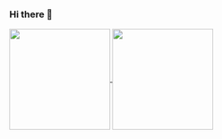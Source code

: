 ### Hi there 👋

<!--
**WATA-Haru/WATA-Haru** is a ✨ _special_ ✨ repository because its `README.md` (this file) appears on your GitHub profile.

Here are some ideas to get you started:

- 🔭 I’m currently working on ...
- 🌱 I’m currently learning ...
- 👯 I’m looking to collaborate on ...
- 🤔 I’m looking for help with ...
- 💬 Ask me about ...
- 📫 How to reach me: ...
- 😄 Pronouns: ...
- ⚡ Fun fact: ...
-->

<!-- public: https://github-readme-stats.vercel.app/ -->
<!-- private: https://github-readme-stats-51kh.vercel.app -->
<!--
exclude: Jupitor Notebook repository(ComparePadTextLogoToCropLogo)

![Anurag's GitHub stats](https://github-readme-stats-51kh.vercel.app/api?username=WATA-Haru&count_private=true)
![Top Langs](https://github-readme-stats-51kh.vercel.app/api/top-langs/?username=WATA-Haru&exclude_repo=ComparePadTextLogoToCropLogo)
-->

<a href="https://github.com/anuraghazra/github-readme-stats">
  <img height=180 align="center" src="https://github-readme-stats-51kh.vercel.app/api?username=WATA-Haru&count_private=true&theme=vue" />
</a>
<a href="https://github.com/anuraghazra/convoychat">
  <img height=180 align="center" src="https://github-readme-stats-51kh.vercel.app/api/top-langs/?username=WATA-Haru&layout=compact&hide=html,css,jupyter%20notebook&theme=vue&card_width=320" />
</a>
